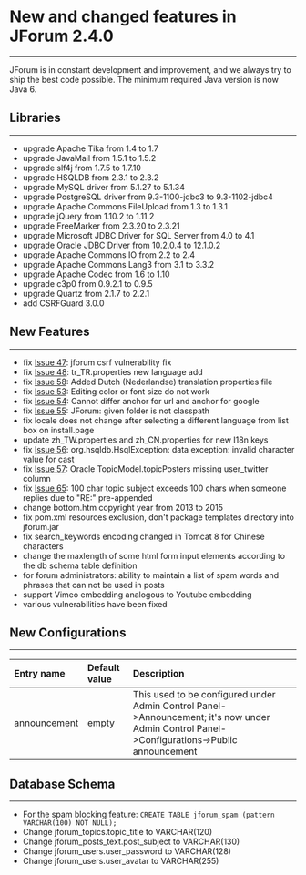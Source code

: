 # New and changed features in JForum 2.4.0 #

---

JForum is in constant development and improvement, and we always try to ship the best code possible. The minimum required Java version is now Java 6.


## Libraries ##

---

  * upgrade Apache Tika from 1.4 to 1.7
  * upgrade JavaMail from 1.5.1 to 1.5.2
  * upgrade slf4j from 1.7.5 to 1.7.10
  * upgrade HSQLDB from 2.3.1 to 2.3.2
  * upgrade MySQL driver from 5.1.27 to 5.1.34
  * upgrade PostgreSQL driver from 9.3-1100-jdbc3 to 9.3-1102-jdbc4
  * upgrade Apache Commons FileUpload from 1.3 to 1.3.1
  * upgrade jQuery from 1.10.2 to 1.11.2
  * upgrade FreeMarker from 2.3.20 to 2.3.21
  * upgrade Microsoft JDBC Driver for SQL Server from 4.0 to 4.1
  * upgrade Oracle JDBC Driver from 10.2.0.4 to 12.1.0.2
  * upgrade Apache Commons IO from 2.2 to 2.4
  * upgrade Apache Commons Lang3 from 3.1 to 3.3.2
  * upgrade Apache Codec from 1.6 to 1.10
  * upgrade c3p0 from 0.9.2.1 to 0.9.5
  * upgrade Quartz from 2.1.7 to 2.2.1
  * add CSRFGuard 3.0.0


## New Features ##

---

  * fix [Issue 47](https://code.google.com/p/jforum2/issues/detail?id=47): jforum csrf vulnerability fix
  * fix [Issue 48](https://code.google.com/p/jforum2/issues/detail?id=48): tr\_TR.properties new language add
  * fix [Issue 58](https://code.google.com/p/jforum2/issues/detail?id=58): Added Dutch (Nederlandse) translation properties file
  * fix [Issue 53](https://code.google.com/p/jforum2/issues/detail?id=53): Editing color or font size do not work
  * fix [Issue 54](https://code.google.com/p/jforum2/issues/detail?id=54): Cannot differ anchor for url and anchor for google
  * fix [Issue 55](https://code.google.com/p/jforum2/issues/detail?id=55): JForum: given folder is not classpath
  * fix locale does not change after selecting a different language from list box on install.page
  * update zh\_TW.properties and zh\_CN.properties for new I18n keys
  * fix [Issue 56](https://code.google.com/p/jforum2/issues/detail?id=56): org.hsqldb.HsqlException: data exception: invalid character value for cast
  * fix [Issue 57](https://code.google.com/p/jforum2/issues/detail?id=57): Oracle TopicModel.topicPosters missing user\_twitter column
  * fix [Issue 65](https://code.google.com/p/jforum2/issues/detail?id=65): 100 char topic subject exceeds 100 chars when someone replies due to "RE:" pre-appended
  * change bottom.htm copyright year from 2013 to 2015
  * fix pom.xml resources exclusion, don't package templates directory into jforum.jar
  * fix search\_keywords encoding changed in Tomcat 8 for Chinese characters
  * change the maxlength of some html form input elements according to the db schema table definition
  * for forum administrators: ability to maintain a list of spam words and phrases that can not be used in posts
  * support Vimeo embedding analogous to Youtube embedding
  * various vulnerabilities have been fixed

## New Configurations ##

---

|**Entry name**|**Default value**|**Description**|
|:-------------|:----------------|:--------------|
|announcement|empty|This used to be configured under Admin Control Panel->Announcement; it's now under Admin Control Panel->Configurations->Public announcement|


## Database Schema ##

---

  * For the spam blocking feature: `CREATE TABLE jforum_spam (pattern VARCHAR(100) NOT NULL);`
  * Change jforum\_topics.topic\_title to VARCHAR(120)
  * Change jforum\_posts\_text.post\_subject to VARCHAR(130)
  * Change jforum\_users.user\_password to VARCHAR(128)
  * Change jforum\_users.user\_avatar to VARCHAR(255)